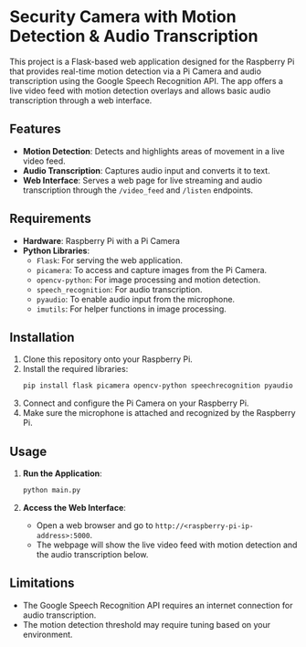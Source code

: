 # Security Camera with Motion Detection & Audio Transcription

This project is a Flask-based web application designed for the Raspberry Pi that provides real-time motion detection via a Pi Camera and audio transcription using the Google Speech Recognition API. The app offers a live video feed with motion detection overlays and allows basic audio transcription through a web interface.

## Features
- **Motion Detection**: Detects and highlights areas of movement in a live video feed.
- **Audio Transcription**: Captures audio input and converts it to text.
- **Web Interface**: Serves a web page for live streaming and audio transcription through the `/video_feed` and `/listen` endpoints.

## Requirements
- **Hardware**: Raspberry Pi with a Pi Camera
- **Python Libraries**:
  - `Flask`: For serving the web application.
  - `picamera`: To access and capture images from the Pi Camera.
  - `opencv-python`: For image processing and motion detection.
  - `speech_recognition`: For audio transcription.
  - `pyaudio`: To enable audio input from the microphone.
  - `imutils`: For helper functions in image processing.

## Installation

1. Clone this repository onto your Raspberry Pi.
2. Install the required libraries:
   ```bash
   pip install flask picamera opencv-python speechrecognition pyaudio imutils
   ```
3. Connect and configure the Pi Camera on your Raspberry Pi.
4. Make sure the microphone is attached and recognized by the Raspberry Pi.

## Usage

1. **Run the Application**:
   ```bash
   python main.py
   ```

2. **Access the Web Interface**:
   - Open a web browser and go to `http://<raspberry-pi-ip-address>:5000`.
   - The webpage will show the live video feed with motion detection and the audio transcription below.

## Limitations
- The Google Speech Recognition API requires an internet connection for audio transcription.
- The motion detection threshold may require tuning based on your environment.
